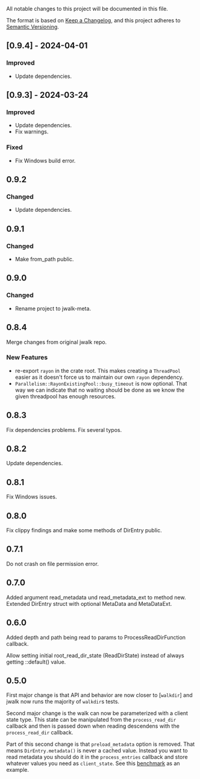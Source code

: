All notable changes to this project will be documented in this file.

The format is based on [Keep a Changelog](https://keepachangelog.com/en/1.0.0/),
and this project adheres to [Semantic Versioning](https://semver.org/spec/v2.0.0.html).

## [0.9.4] - 2024-04-01

### Improved

- Update dependencies.

## [0.9.3] - 2024-03-24

### Improved

- Update dependencies.
- Fix warnings.

### Fixed

- Fix Windows build error.

## 0.9.2

### Changed

- Update dependencies.

## 0.9.1

### Changed

- Make from_path public.

## 0.9.0

### Changed

- Rename project to jwalk-meta.

## 0.8.4

Merge changes from original jwalk repo.

### New Features

 - re-export `rayon` in the crate root.
   This makes creating a `ThreadPool` easier as it doesn't force us to
   maintain our own `rayon` dependency.
 - `Parallelism::RayonExistingPool::busy_timeout` is now optional.
   That way we can indicate that no waiting should be done as we know the
   given threadpool has enough resources.

## 0.8.3

Fix dependencies problems.
Fix several typos.

## 0.8.2

Update dependencies.

## 0.8.1

Fix Windows issues.

## 0.8.0

Fix clippy findings and make some methods of DirEntry public.

## 0.7.1

Do not crash on file permission error.

## 0.7.0

Added argument read_metadata und read_metadata_ext to method new.
Extended DirEntry struct with optional MetaData and MetaDataExt.

## 0.6.0

Added depth and path being read to params to ProcessReadDirFunction callback.

Allow setting initial root_read_dir_state (ReadDirState) instead of always
getting ::default() value.

## 0.5.0

First major change is that API and behavior are now closer to [`walkdir`] and
jwalk now runs the majority of `walkdir`s tests.

Second major change is the walk can now be parameterized with a client state
type. This state can be manipulated from the `process_read_dir` callback and
then is passed down when reading descendens with the `process_read_dir`
callback.

Part of this second change is that `preload_metadata` option is removed. That
means `DirEntry.metadata()` is never a cached value. Instead you want to read
metadata you should do it in the `process_entries` callback and store whatever
values you need as `client_state`. See this [benchmark] as an example.

[benchmark]: https://github.com/jessegrosjean/jwalk/blob/master/benches/walk_benchmark.rs#L45
